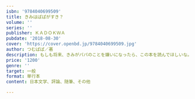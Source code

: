 ```yaml
---
isbn: '9784040699509'
title: きみはぱぱがすき？
volume: ''
series: ''
publisher: ＫＡＤＯＫＷＡ
pubdate: '2018-08-30'
cover: 'https://cover.openbd.jp/9784040699509.jpg'
author: つむぱぱ／著
description: もしも将来、きみがパパのことを嫌いになったら、この本を読んでほしいな。
price: '1200'
genre: ''
target: 一般
format: 単行本
content: 日本文学、評論、随筆、その他

---
```

